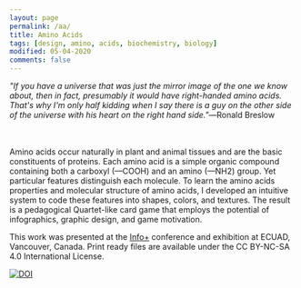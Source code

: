 ```yaml
---
layout: page
permalink: /aa/
title: Amino Acids
tags: [design, amino, acids, biochemistry, biology]
modified: 05-04-2020
comments: false
---
```


_"If you have a universe that was just the mirror image of the one we know about, then in fact, presumably it would have right-handed amino acids. That's why I'm only half kidding when I say there is a guy on the other side of the universe with his heart on the right hand side."_―Ronald Breslow

<br/>
<br/>
Amino acids occur naturally in plant and animal tissues and are the basic constituents of proteins.
Each amino acid is a simple organic compound containing both a carboxyl (—COOH) and an amino (—NH2) group.
Yet particular features distinguish each molecule.
To learn the amino acids properties and molecular structure of amino acids, I developed an intuitive system to code these features into shapes, colors, and textures.
The result is a pedagogical Quartet-like card game that employs the potential of infographics, graphic design, and game motivation.

<script async class="speakerdeck-embed" data-id="072b845943ff42e4be1729cef78853ab" data-ratio="1.33333333333333" src="//speakerdeck.com/assets/embed.js"></script>

This work was presented at the [Info+](http://informationplusconference.com/2016/) conference and exhibition at ECUAD, Vancouver, Canada. Print ready files are available under the CC BY-NC-SA 4.0 International License.

[![DOI](https://zenodo.org/badge/DOI/10.5281/zenodo.55101.svg)](https://doi.org/10.5281/zenodo.55101)
